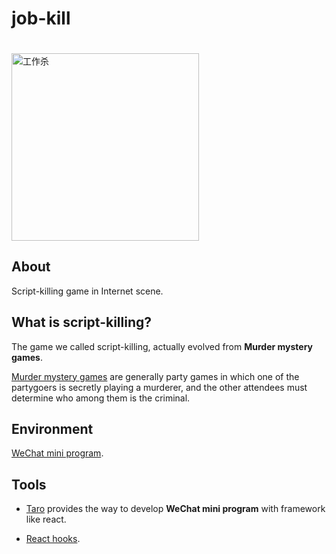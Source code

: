 # job-kill

<img
  src="https://job-kill-1258578938.cos.ap-beijing.myqcloud.com/job-kill-logo-root.png"
  width="300"
  style="margin-top: 20px;"
  alt="工作杀"
/>

## About

Script-killing game in Internet scene.

## What is script-killing?

The game we called script-killing, actually evolved from **Murder mystery games**.

[Murder mystery games](https://en.wikipedia.org/wiki/Murder_mystery_game) are generally party games in which one of the partygoers is secretly playing a murderer, and the other attendees must determine who among them is the criminal.

## Environment

[WeChat mini program](https://developers.weixin.qq.com/miniprogram/dev/framework/).

## Tools

- [Taro](https://github.com/NervJS/taro) provides the way to develop **WeChat mini program** with framework like react.

- [React hooks](https://react.docschina.org/docs/hooks-intro.html).
